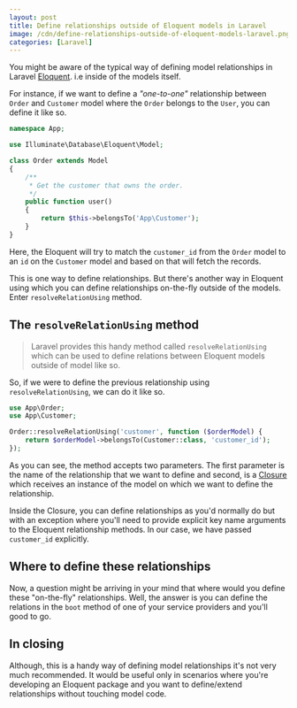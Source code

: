 ```yaml
---
layout: post
title: Define relationships outside of Eloquent models in Laravel
image: /cdn/define-relationships-outside-of-eloquent-models-laravel.png
categories: [Laravel]
---
```


You might be aware of the typical way of defining model relationships in Laravel [Eloquent](https://laravel.com/docs/7.x/eloquent). i.e inside of the models itself.

For instance, if we want to define a *"one-to-one"* relationship between `Order` and `Customer` model where the `Order` belongs to the `User`, you can define it like so.

```php
namespace App;

use Illuminate\Database\Eloquent\Model;

class Order extends Model
{
    /**
     * Get the customer that owns the order.
     */
    public function user()
    {
        return $this->belongsTo('App\Customer');
    }
}
```

Here, the Eloquent will try to match the `customer_id` from the `Order` model to an `id` on the `Customer` model and based on that will fetch the records.

This is one way to define relationships. But there's another way in Eloquent using which you can define relationships on-the-fly outside of the models. Enter `resolveRelationUsing` method.

## The `resolveRelationUsing` method

> Laravel provides this handy method called `resolveRelationUsing` which can be used to define relations between Eloquent models outside of model like so.

So, if we were to define the previous relationship using `resolveRelationUsing`, we can do it like so.

```php
use App\Order;
use App\Customer;

Order::resolveRelationUsing('customer', function ($orderModel) {
    return $orderModel->belongsTo(Customer::class, 'customer_id');
});
```

As you can see, the method accepts two parameters. The first parameter is the name of the relationship that we want to define and second, is a [Closure](https://www.php.net/manual/en/class.closure.php) which receives an instance of the model on which we want to define the relationship.

Inside the Closure, you can define relationships as you'd normally do but with an exception where you'll need to provide explicit key name arguments to the Eloquent relationship methods. In our case, we have passed `customer_id` explicitly.

## Where to define these relationships

Now, a question might be arriving in your mind that where would you define these "on-the-fly" relationships. Well, the answer is you can define the relations in the `boot` method of one of your service providers and you'll good to go.

## In closing

Although, this is a handy way of defining model relationships it's not very much recommended. It would be useful only in scenarios where you're developing an Eloquent package and you want to define/extend relationships without touching model code.